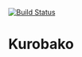 [![Build Status](https://travis-ci.org/sqrtxx/Kurobako.svg?branch=master)](https://travis-ci.org/sqrtxx/Kurobako)

# Kurobako
